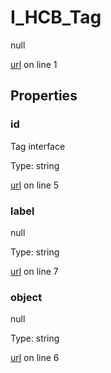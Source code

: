 # I_HCB_Tag

null 

[url](https://github.com/devramsean0/hcb.js/blob/4f1ca84/src/api_schemas/tag.ts#L1) on line 1  

## Properties
### id

Tag interface 

Type: string  

[url](https://github.com/devramsean0/hcb.js/blob/4f1ca84/src/api_schemas/tag.ts#L5) on line 5  

### label

null 

Type: string  

[url](https://github.com/devramsean0/hcb.js/blob/4f1ca84/src/api_schemas/tag.ts#L7) on line 7  

### object

null 

Type: string  

[url](https://github.com/devramsean0/hcb.js/blob/4f1ca84/src/api_schemas/tag.ts#L6) on line 6  
